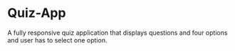 # Quiz-App
A fully responsive quiz application that displays questions and four options and user has to select one option.

